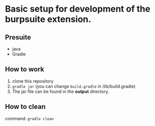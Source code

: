 # Basic setup for development of the burpsuite extension.
## Presuite
- java 
- Gradle
## How to work
1. clone this repository
2. `gradle jar` (you can change `build.gradle` in /lib/build.gradle)
3. The jar file can be found in the **output** directory.
## How to clean
command: `gradle clean`

